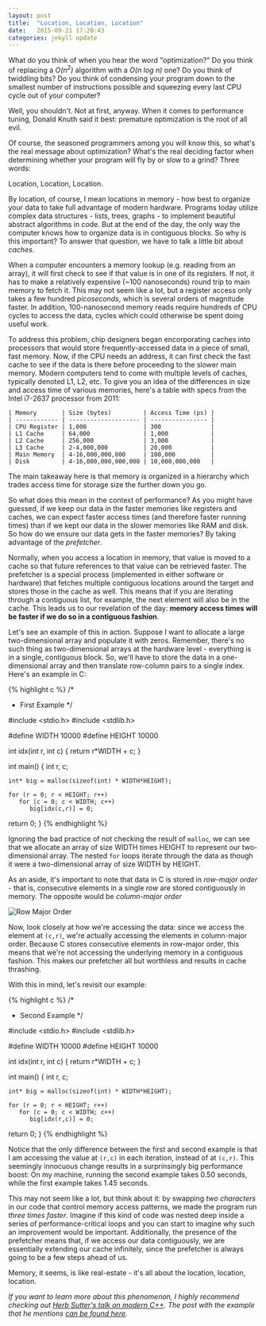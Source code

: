 ```yaml
---
layout: post
title:  "Location, Location, Location"
date:   2015-09-21 17:20:43
categories: jekyll update
---
```


What do you think of when you hear the word "optimization?" Do you think of replacing a <i>O(n<sup>2</sup>)</i> algorithm with a <i>O(n log n)</i> one? Do you think of twiddling bits? Do you think of condensing your program down to the smallest number of instructions possible and squeezing every last CPU cycle out of your computer?

Well, you shouldn't. Not at first, anyway. When it comes to performance tuning, Donald Knuth said it best: premature optimization is the root of all evil.

Of course, the seasoned programmers among you will know this, so what's the real message about optimization? What's the real deciding factor when determining whether your program will fly by or slow to a grind? Three words:

Location, Location, Location.

By location, of course, I mean locations in memory - how best to organize your data to take full advantage of modern hardware. Programs today utilize complex data structures - lists, trees, graphs - to implement beautiful abstract algorithms in code. But at the end of the day, the only way the computer knows how to organize data is in contiguous blocks. So why is this important? To answer that question, we have to talk a little bit about <i>caches</i>.

When a computer encounters a memory lookup (e.g. reading from an array), it will first check to see if that value is in one of its registers. If not, it has to make a relatively expensive (~100 nanoseconds) round trip to main memory to fetch it. This may not seem like a lot, but a register access only takes a few hundred <i>picoseconds</i>, which is several orders of magnitude faster. In addition, 100-nanosecond memory reads require hundreds of CPU cycles to access the data, cycles which could otherwise be spent doing useful work.

To address this problem, chip designers began encorporating caches into processors that would store frequently-accessed data in a piece of small, fast memory. Now, if the CPU needs an address, it can first check the fast cache to see if the data is there before proceeding to the slower main memory. Modern computers tend to come with multiple levels of caches, typically denoted L1, L2, etc. To give you an idea of the differences in size and access time of various memories, here's a table with specs from the Intel i7-2637 processor from 2011:

    | Memory       | Size (bytes)         | Access Time (ps) |
    | ------------ | -------------------- | ---------------- |
    | CPU Register | 1,000                | 300              |
    | L1 Cache     | 64,000               | 1,000            |
    | L2 Cache     | 256,000              | 3,000            |
    | L3 Cache     | 2-4,000,000          | 20,000           |
    | Main Memory  | 4-16,000,000,000     | 100,000          |
    | Disk         | 4-16,000,000,000,000 | 10,000,000,000   |

The main takeaway here is that memory is organized in a hierarchy which trades access time for storage size the further down you go.

So what does this mean in the context of performance? As you might have guessed, if we keep our data in the faster memories like registers and caches, we can expect faster access times (and therefore faster running times) than if we kept our data in the slower memories like RAM and disk. So how do we ensure our data gets in the faster memories? By taking advantage of the <i>prefetcher</i>.

Normally, when you access a location in memory, that value is moved to a cache so that future references to that value can be retrieved faster. The prefetcher is a special process (implemented in either software or hardware) that fetches multiple contiguous locations around the target and stores those in the cache as well. This means that if you are iterating through a contiguous list, for example, the next element will also be in the cache. This leads us to our revelation of the day: <b>memory access times will be faster if we do so in a contiguous fashion</b>.

Let's see an example of this in action. Suppose I want to allocate a large two-dimensional array and populate it with zeros. Remember, there's no such thing as two-dimensional arrays at the hardware level - everything is in a single, contiguous block. So, we'll have to store the data in a one-dimensional array and then translate row-column pairs to a single index. Here's an example in C:

{% highlight c %}
/*
 * First Example
 */

#include <stdio.h>
#include <stdlib.h>

#define WIDTH  10000
#define HEIGHT 10000

int idx(int r, int c)
{
    return r*WIDTH + c;
}

int main()
{
    int r, c;

    int* big = malloc(sizeof(int) * WIDTH*HEIGHT);

    for (r = 0; r < HEIGHT; r++)
       for (c = 0; c < WIDTH; c++)
          big[idx(c,r)] = 0;

   return 0; 
}
{% endhighlight %}

Ignoring the bad practice of not checking the result of `malloc`, we can see that we allocate an array of size WIDTH times HEIGHT to represent our two-dimensional array. The nested `for` loops iterate through the data as though it were a two-dimensional array of size WIDTH by HEIGHT.

As an aside, it's important to note that data in C is stored in <i>row-major order</i> - that is, consecutive elements in a single <i>row</i> are stored contiguously in memory. The opposite would be <i>column-major order</i>

![Row Major Order](https://github.com/fmenozzi/fmenozzi.github.io/orderings.png)

Now, look closely at how we're accessing the data: since we access the element at `(c,r)`, we're actually accessing the elements in column-major order. Because C stores consecutive elements in row-major order, this means that we're not accessing the underlying memory in a contiguous fashion. This makes our prefetcher all but worthless and results in cache thrashing.

With this in mind, let's revisit our example:

{% highlight c %}
/*
 * Second Example
 */

#include <stdio.h>
#include <stdlib.h>

#define WIDTH  10000
#define HEIGHT 10000

int idx(int r, int c)
{
    return r*WIDTH + c;
}

int main()
{
    int r, c;

    int* big = malloc(sizeof(int) * WIDTH*HEIGHT);

    for (r = 0; r < HEIGHT; r++)
       for (c = 0; c < WIDTH; c++)
          big[idx(r,c)] = 0;

   return 0; 
}
{% endhighlight %}

Notice that the only difference between the first and second example is that I am accessing the value at `(r,c)` in each iteration, instead of at `(c,r)`. This seemingly innocuous change results in a surprinsingly big performance boost: On my machine, running the second example takes 0.50 seconds, while the first example takes 1.45 seconds.

This may not seem like a lot, but think about it: by swapping <i>two characters</i> in our code that control memory access patterns, we made the program run <i>three times faster</i>. Imagine if this kind of code was nested deep inside a series of performance-critical loops and you can start to imagine why such an improvement would be important. Additionally, the presence of the prefetcher means that, if we access our data contiguously, we are essentially extending our cache infinitely, since the prefetcher is always going to be a few steps ahead of us.

Memory, it seems, is like real-estate - it's all about the location, location, location.

<i>If you want to learn more about this phenomenon, I highly recommend checking out [Herb Sutter's talk on modern C++](https://channel9.msdn.com/Events/Build/2014/2-661). The post with the example that he mentions [can be found here](http://gameprogrammingpatterns.com/data-locality.html).</i>
